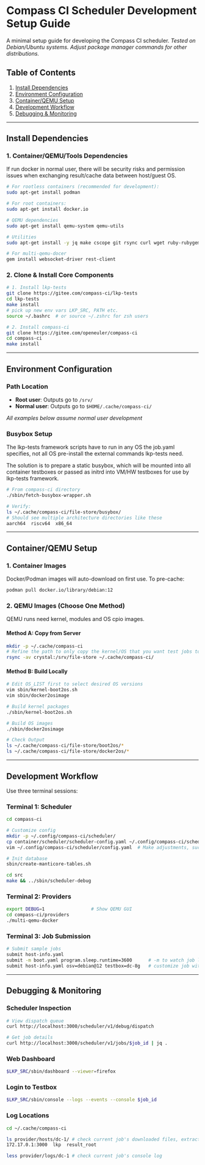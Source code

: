 # Compass CI Scheduler Development Setup Guide

A minimal setup guide for developing the Compass CI scheduler.
*Tested on Debian/Ubuntu systems. Adjust package manager commands for other distributions.*

## Table of Contents
1. [Install Dependencies](#install-dependencies)
2. [Environment Configuration](#environment-configuration)
3. [Container/QEMU Setup](#containerqemu-setup)
4. [Development Workflow](#development-workflow)
5. [Debugging & Monitoring](#debugging--monitoring)

---

## Install Dependencies

### 1. Container/QEMU/Tools Dependencies

If run docker in normal user, there will be security risks and permission
issues when exchanging result/cache data between host/guest OS.

```bash
# For rootless containers (recommended for development):
sudo apt-get install podman

# For root containers:
sudo apt-get install docker.io

# QEMU dependencies
sudo apt-get install qemu-system qemu-utils

# Utilities
sudo apt-get install -y jq make cscope git rsync curl wget ruby-rubygems mariadb-client-core

# For multi-qemu-docer
gem install websocket-driver rest-client
```

### 2. Clone & Install Core Components

```bash
# 1. Install lkp-tests
git clone https://gitee.com/compass-ci/lkp-tests
cd lkp-tests
make install
# pick up new env vars LKP_SRC, PATH etc.
source ~/.bashrc  # or source ~/.zshrc for zsh users

# 2. Install compass-ci
git clone https://gitee.com/openeuler/compass-ci
cd compass-ci
make install
```

---

## Environment Configuration

### Path Location
- **Root user**: Outputs go to `/srv/`
- **Normal user**: Outputs go to `$HOME/.cache/compass-ci/`

*All examples below assume normal user development*

### Busybox Setup

The lkp-tests framework scripts have to run in any OS the job.yaml specifies,
not all OS pre-install the external commands lkp-tests need.

The solution is to prepare a static busybox, which will be mounted into all
container testboxes or passed as initrd into VM/HW testboxes for use by
lkp-tests framework.

```bash
# From compass-ci directory
./sbin/fetch-busybox-wrapper.sh

# Verify:
ls ~/.cache/compass-ci/file-store/busybox/
# Should see multiple architecture directories like these
aarch64  riscv64  x86_64
```

---

## Container/QEMU Setup

### 1. Container Images
Docker/Podman images will auto-download on first use. To pre-cache:

```bash
podman pull docker.io/library/debian:12
```

### 2. QEMU Images (Choose One Method)

QEMU runs need kernel, modules and OS cpio images.

#### Method A: Copy from Server
```bash
mkdir -p ~/.cache/compass-ci
# Refine the path to only copy the kernel/OS that you want test jobs to run in
rsync -av crystal:/srv/file-store ~/.cache/compass-ci/
```

#### Method B: Build Locally
```bash
# Edit OS_LIST first to select desired OS versions
vim sbin/kernel-boot2os.sh
vim sbin/docker2osimage

# Build kernel packages
./sbin/kernel-boot2os.sh

# Build OS images
./sbin/docker2osimage

# Check Output
ls ~/.cache/compass-ci/file-store/boot2os/*
ls ~/.cache/compass-ci/file-store/docker2os/*
```

---

## Development Workflow

Use three terminal sessions:

### Terminal 1: Scheduler
```bash
cd compass-ci

# Customize config
mkdir -p ~/.config/compass-ci/scheduler/
cp container/scheduler/scheduler-config.yaml ~/.config/compass-ci/scheduler/config.yaml
vim ~/.config/compass-ci/scheduler/config.yaml  # Make adjustments, such as ip address, manticore.

# Init database
sbin/create-manticore-tables.sh

cd src
make && ../sbin/scheduler-debug
```

### Terminal 2: Providers
```bash
export DEBUG=1                 # Show QEMU GUI
cd compass-ci/providers
./multi-qemu-docker
```

### Terminal 3: Job Submission
```bash
# Submit sample jobs
submit host-info.yaml
submit -m boot.yaml program.sleep.runtime=3600      # -m to watch job log and login
submit host-info.yaml osv=debian@12 testbox=dc-8g   # customize job with key=val
```

---

## Debugging & Monitoring

### Scheduler Inspection
```bash
# View dispatch queue
curl http://localhost:3000/scheduler/v1/debug/dispatch

# Get job details
curl http://localhost:3000/scheduler/v1/jobs/$job_id | jq .
```

### Web Dashboard
```bash
$LKP_SRC/sbin/dashboard --viewer=firefox
```

### Login to Testbox
```bash
$LKP_SRC/sbin/console --logs --events --console $job_id
```

### Log Locations
```bash
cd ~/.cache/compass-ci

ls provider/hosts/dc-1/ # check current job's downloaded files, extracted cpio files, test results
172.17.0.1:3000  lkp  result_root

less provider/logs/dc-1 # check current job's console log
```
